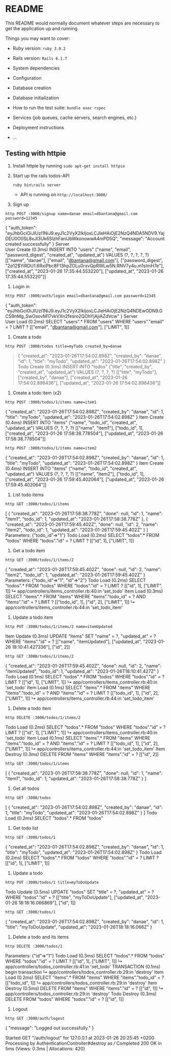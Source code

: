 # README

This README would normally document whatever steps are necessary to get the
application up and running.

Things you may want to cover:

* Ruby version: `ruby 3.0.2`

* Rails version: `Rails 6.1.7`

* System dependencies

* Configuration

* Database creation

* Database initialization

* How to run the test suite: `bundle exec rspec`

* Services (job queues, cache servers, search engines, etc.)

* Deployment instructions

* ...

## Testing with httpie

1. Install httpie by running `sudo apt-get install httpie`

1. Start up the rails todos-API 
	```
	ruby bin\rails server
	```

	- API is running on `http://localhost:3000/`

1. Sign up
```
http POST :3000/signup name=danae email=dbantana@gmail.com password=12345
```
{
	"auth_token": "eyJhbGciOiJIUzI1NiJ9.eyJ1c2VyX2lkIjoxLCJleHAiOjE2NzQ4NDA5NDV9.YajDEU0O0SL8xJI3Uk6SlzhFanlJbWkonowwA4mPD5Q",
	"message": "Account created successfully"
}
Server  
User Create (0.3ms)  INSERT INTO "users" ("name", "email", "password_digest", "created_at", "updated_at") VALUES (?, ?, ?, ?, ?)  [["name", "danae"], ["email", "dbantana@gmail.com"], ["password_digest", "$2a$12$YiRDU1.6RxiPbc8F13hpZOLu0rxvQpRWLw5N.RNV7y4u.m1sImH7e"], ["created_at", "2023-01-26 17:35:44.553220"], ["updated_at", "2023-01-26 17:35:44.553220"]]

1. Login in 
```
http POST :3000/auth/login email=dbantana@gmail.com password=12345
```
{
    "auth_token": "eyJhbGciOiJIUzI1NiJ9.eyJ1c2VyX2lkIjoxLCJleHAiOjE2NzQ4NDEwODN9.GCS9nMg_SwOsovM17vkVXn2fesro2QOhYjAjiAZdVcw"
}
Server  
User Load (0.2ms)  SELECT "users".* FROM "users" WHERE "users"."email" = ? LIMIT ?  [["email", "dbantana@gmail.com"], ["LIMIT", 1]]

1. Create a todo
```
http POST :3000/todos title=myTodo created_by=danae
```
> {
    "created_at": "2023-01-26T17:54:02.898Z",
    "created_by": "danae",
    "id": 1,
    "title": "myTodo",
    "updated_at": "2023-01-26T17:54:02.898Z"
}
Todo Create (0.3ms)  INSERT INTO "todos" ("title", "created_by", "created_at", "updated_at") VALUES (?, ?, ?, ?)  [["title", "myTodo"], ["created_by", "danae"], ["created_at", "2023-01-26 17:54:02.898436"], ["updated_at", "2023-01-26 17:54:02.898436"]]

1. Create a todo item (x2)
```
http POST :3000/todos/1/items name=item1
```
{
    "created_at": "2023-01-26T17:54:02.898Z",
    "created_by": "danae",
    "id": 1,
    "title": "myTodo",
    "updated_at": "2023-01-26T17:54:02.898Z"
}
Item Create (0.4ms)  INSERT INTO "items" ("name", "todo_id", "created_at", "updated_at") VALUES (?, ?, ?, ?)  [["name", "item1"], ["todo_id", 1], ["created_at", "2023-01-26 17:58:38.778504"], ["updated_at", "2023-01-26 17:58:38.778504"]]
```
http POST :3000/todos/1/items name=item2
```
{
    "created_at": "2023-01-26T17:54:02.898Z",
    "created_by": "danae",
    "id": 1,
    "title": "myTodo",
    "updated_at": "2023-01-26T17:54:02.898Z"
}
Item Create (0.4ms)  INSERT INTO "items" ("name", "todo_id", "created_at", "updated_at") VALUES (?, ?, ?, ?)  [["name", "item2"], ["todo_id", 1], ["created_at", "2023-01-26 17:59:45.402064"], ["updated_at", "2023-01-26 17:59:45.402064"]]

1. List todo items
```
http GET :3000/todos/1/items
```
[
    {
        "created_at": "2023-01-26T17:58:38.778Z",
        "done": null,
        "id": 1,
        "name": "item1",
        "todo_id": 1,
        "updated_at": "2023-01-26T17:58:38.778Z"
    },
    {
        "created_at": "2023-01-26T17:59:45.402Z",
        "done": null,
        "id": 2,
        "name": "item2",
        "todo_id": 1,
        "updated_at": "2023-01-26T17:59:45.402Z"
    }
]
Parameters: {"todo_id"=>"1"}
  Todo Load (0.2ms)  SELECT "todos".* FROM "todos" WHERE "todos"."id" = ? LIMIT ?  [["id", 1], ["LIMIT", 1]]

1. Get a todo item
```
http GET :3000/todos/1/items/2
```
{
    "created_at": "2023-01-26T17:59:45.402Z",
    "done": null,
    "id": 2,
    "name": "item2",
    "todo_id": 1,
    "updated_at": "2023-01-26T17:59:45.402Z"
}
Parameters: {"todo_id"=>"1", "id"=>"2"}
  Todo Load (0.2ms)  SELECT "todos".* FROM "todos" WHERE "todos"."id" = ? LIMIT ?  [["id", 1], ["LIMIT", 1]]
  ↳ app/controllers/items_controller.rb:40:in 'set_todo'
  Item Load (0.3ms)  SELECT "items".* FROM "items" WHERE "items"."todo_id" = ? AND "items"."id" = ? LIMIT ?  [["todo_id", 1], ["id", 2], ["LIMIT", 1]]
  ↳ app/controllers/items_controller.rb:44:in 'set_todo_item'

1. Update a todo item
```
http PUT :3000/todos/1/items/2 name=itemUpdated
```
Item Update (0.3ms)  UPDATE "items" SET "name" = ?, "updated_at" = ? WHERE "items"."id" = ?  [["name", "itemUpdated"], ["updated_at", "2023-01-26 18:10:41.427336"], ["id", 2]]

```
http GET :3000/todos/1/items/2
```
{
    "created_at": "2023-01-26T17:59:45.402Z",
    "done": null,
    "id": 2,
    "name": "itemUpdated",
    "todo_id": 1,
    "updated_at": "2023-01-26T18:10:41.427Z"
}
Todo Load (0.1ms)  SELECT "todos".* FROM "todos" WHERE "todos"."id" = ? LIMIT ?  [["id", 1], ["LIMIT", 1]]
  ↳ app/controllers/items_controller.rb:40:in 'set_todo'
  Item Load (0.1ms)  SELECT "items".* FROM "items" WHERE "items"."todo_id" = ? AND "items"."id" = ? LIMIT ?  [["todo_id", 1], ["id", 2], ["LIMIT", 1]]
  ↳ app/controllers/items_controller.rb:44:in 'set_todo_item'

1. Delete a todo item
```
http DELETE :3000/todos/1/items/2
```
Todo Load (0.2ms)  SELECT "todos".* FROM "todos" WHERE "todos"."id" = ? LIMIT ?  [["id", 1], ["LIMIT", 1]]
  ↳ app/controllers/items_controller.rb:40:in 'set_todo'
  Item Load (0.1ms)  SELECT "items".* FROM "items" WHERE "items"."todo_id" = ? AND "items"."id" = ? LIMIT ?  [["todo_id", 1], ["id", 2], ["LIMIT", 1]]
  ↳ app/controllers/items_controller.rb:44:in 'set_todo_item'
  Item Destroy (0.3ms)  DELETE FROM "items" WHERE "items"."id" = ?  [["id", 2]]

```
http GET :3000/todos/1/items
```
[
    {
        "created_at": "2023-01-26T17:58:38.778Z",
        "done": null,
        "id": 1,
        "name": "item1",
        "todo_id": 1,
        "updated_at": "2023-01-26T17:58:38.778Z"
    }
]

1. Get all todos
```
http GET :3000/todos
```
[
    {
        "created_at": "2023-01-26T17:54:02.898Z",
        "created_by": "danae",
        "id": 1,
        "title": "myTodo",
        "updated_at": "2023-01-26T17:54:02.898Z"
    }
]
Todo Load (0.2ms)  SELECT "todos".* FROM "todos"

1. Get todo list
```
http GET :3000/todos/1
```
{
    "created_at": "2023-01-26T17:54:02.898Z",
    "created_by": "danae",
    "id": 1,
    "title": "myTodo",
    "updated_at": "2023-01-26T17:54:02.898Z"
}
Todo Load (0.2ms)  SELECT "todos".* FROM "todos" WHERE "todos"."id" = ? LIMIT ?  [["id", 1], ["LIMIT", 1]]

1. Update a todo
```
http PUT :3000/todos/1 title=myToDoUpdate
```
Todo Update (0.5ms)  UPDATE "todos" SET "title" = ?, "updated_at" = ? WHERE "todos"."id" = ?  [["title", "myToDoUpdate"], ["updated_at", "2023-01-26 18:18:16.066869"], ["id", 1]]

```
http GET :3000/todos/1
```
{
    "created_at": "2023-01-26T17:54:02.898Z",
    "created_by": "danae",
    "id": 1,
    "title": "myToDoUpdate",
    "updated_at": "2023-01-26T18:18:16.066Z"
}

1. Delete a todo and its items
```
http DELETE :3000/todos/1
```
Parameters: {"id"=>"1"}
  Todo Load (0.3ms)  SELECT "todos".* FROM "todos" WHERE "todos"."id" = ? LIMIT ?  [["id", 1], ["LIMIT", 1]]
  ↳ app/controllers/todos_controller.rb:41:in 'set_todo'
  TRANSACTION (0.1ms)  begin transaction
  ↳ app/controllers/todos_controller.rb:29:in 'destroy'
  Item Load (0.2ms)  SELECT "items".* FROM "items" WHERE "items"."todo_id" = ?  [["todo_id", 1]]
  ↳ app/controllers/todos_controller.rb:29:in 'destroy'
  Item Destroy (0.5ms)  DELETE FROM "items" WHERE "items"."id" = ?  [["id", 1]]
  ↳ app/controllers/todos_controller.rb:29:in 'destroy'
  Todo Destroy (0.3ms)  DELETE FROM "todos" WHERE "todos"."id" = ?  [["id", 1]]

1. Logout
```
http GET :3000/auth/logout
```
{
    "message": "Logged out successfully."
}

Started GET "/auth/logout" for 127.0.0.1 at 2023-01-26 20:25:45 +0200
Processing by AuthenticationController#destroy as */*
Completed 200 OK in 5ms (Views: 0.3ms | Allocations: 420)

